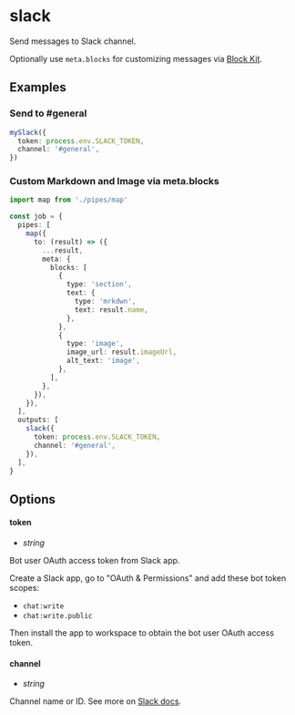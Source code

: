 # slack

Send messages to Slack channel.

Optionally use `meta.blocks` for customizing messages via [Block Kit](https://api.slack.com/block-kit).

## Examples

### Send to #general

```ts
mySlack({
  token: process.env.SLACK_TOKEN,
  channel: '#general',
})
```

### Custom Markdown and Image via meta.blocks

```ts
import map from './pipes/map'

const job = {
  pipes: [
    map({
      to: (result) => ({
        ...result,
        meta: {
          blocks: [
            {
              type: 'section',
              text: {
                type: 'mrkdwn',
                text: result.name,
              },
            },
            {
              type: 'image',
              image_url: result.imageUrl,
              alt_text: 'image',
            },
          ],
        },
      }),
    }),
  ],
  outputs: [
    slack({
      token: process.env.SLACK_TOKEN,
      channel: '#general',
    }),
  ],
}
```

## Options

#### token
- _string_

Bot user OAuth access token from Slack app.

Create a Slack app, go to "OAuth & Permissions" and add these bot token scopes:

* `chat:write`
* `chat:write.public`

Then install the app to workspace to obtain the bot user OAuth access token.

#### channel
- _string_

Channel name or ID. See more on [Slack docs](https://api.slack.com/methods/chat.postMessage).
